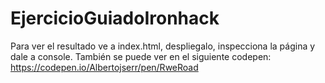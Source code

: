 # EjercicioGuiadoIronhack
Para ver el resultado ve a index.html, despliegalo, inspecciona la página y dale a console.
También se puede ver en el siguiente codepen: https://codepen.io/Albertojserr/pen/RweRoad
